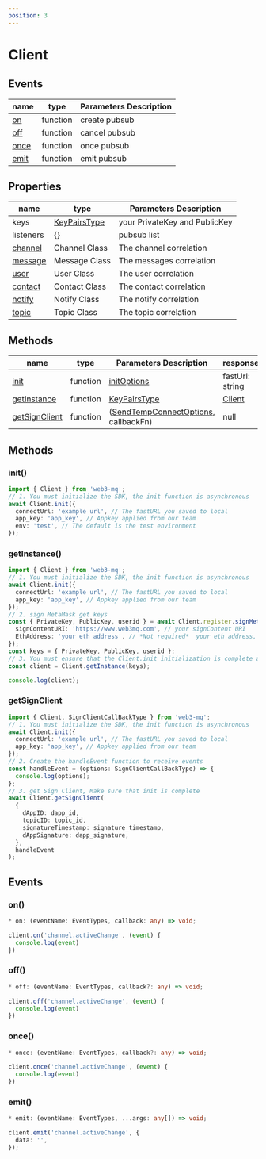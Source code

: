 ```yaml
---
position: 3
---
```


# Client

## Events

| name                                         | type     | Parameters Description |
| -------------------------------------------- | -------- | ---------------------- |
| [on](/docs/Web3MQ-SDK/JS-SDK/client/#on)     | function | create pubsub          |
| [off](/docs/Web3MQ-SDK/JS-SDK/client/#off)   | function | cancel pubsub          |
| [once](/docs/Web3MQ-SDK/JS-SDK/client/#once) | function | once pubsub            |
| [emit](/docs/Web3MQ-SDK/JS-SDK/client/#emit) | function | emit pubsub            |

## Properties

| name                                       | type                                                        | Parameters Description        |
| ------------------------------------------ | ----------------------------------------------------------- | ----------------------------- |
| keys                                       | [KeyPairsType](/docs/Web3MQ-SDK/JS-SDK/types/#keypairstype) | your PrivateKey and PublicKey |
| listeners                                  | {}                                                          | pubsub list                   |
| [channel](/docs/Web3MQ-SDK/JS-SDK/channel) | Channel Class                                               | The channel correlation       |
| [message](/docs/Web3MQ-SDK/JS-SDK/message) | Message Class                                               | The messages correlation      |
| [user](/docs/Web3MQ-SDK/JS-SDK/user)       | User Class                                                  | The user correlation          |
| [contact](/docs/Web3MQ-SDK/JS-SDK/contact) | Contact Class                                               | The contact correlation       |
| [notify](/docs/Web3MQ-SDK/JS-SDK/notify)   | Notify Class                                                | The notify correlation        |
| [topic](/docs/Web3MQ-SDK/JS-SDK/pubsub)    | Topic Class                                                 | The topic correlation         |

## Methods

| name                                                           | type     | Parameters Description                                                                        | response                                 |
| -------------------------------------------------------------- | -------- | --------------------------------------------------------------------------------------------- | ---------------------------------------- |
| [init](/docs/Web3MQ-SDK/JS-SDK/client/#init)                   | function | [initOptions](/docs/Web3MQ-SDK/JS-SDK/types/#initoptions)                                     | fastUrl: string                          |
| [getInstance](/docs/Web3MQ-SDK/JS-SDK/client/#getinstance)     | function | [KeyPairsType](/docs/Web3MQ-SDK/JS-SDK/types/#keypairstype)                                   | [Client](/docs/Web3MQ-SDK/JS-SDK/client) |
| [getSignClient](/docs/Web3MQ-SDK/JS-SDK/client/#getsignclient) | function | ([SendTempConnectOptions](/docs/Web3MQ-SDK/JS-SDK/types/#sendtempconnectoptions), callbackFn) | null                                     |

## Methods

### init()

```ts
import { Client } from 'web3-mq';
// 1. You must initialize the SDK, the init function is asynchronous
await Client.init({
  connectUrl: 'example url', // The fastURL you saved to local
  app_key: 'app_key', // Appkey applied from our team
  env: 'test', // The default is the test environment
});
```

### getInstance()

```typescript
import { Client } from 'web3-mq';
// 1. You must initialize the SDK, the init function is asynchronous
await Client.init({
  connectUrl: 'example url', // The fastURL you saved to local
  app_key: 'app_key', // Appkey applied from our team
});
// 2. sign MetaMask get keys
const { PrivateKey, PublicKey, userid } = await Client.register.signMetaMask({
  signContentURI: 'https://www.web3mq.com', // your signContent URI
  EthAddress: 'your eth address', // *Not required*  your eth address, if not use your MetaMask eth address
});
const keys = { PrivateKey, PublicKey, userid };
// 3. You must ensure that the Client.init initialization is complete and that you have a key pair
const client = Client.getInstance(keys);

console.log(client);
```

### getSignClient

```ts
import { Client, SignClientCallBackType } from 'web3-mq';
// 1. You must initialize the SDK, the init function is asynchronous
await Client.init({
  connectUrl: 'example url', // The fastURL you saved to local
  app_key: 'app_key', // Appkey applied from our team
});
// 2. Create the handleEvent function to receive events
const handleEvent = (options: SignClientCallBackType) => {
  console.log(options);
};
// 3. get Sign Client, Make sure that init is complete
await Client.getSignClient(
  {
    dAppID: dapp_id,
    topicID: topic_id,
    signatureTimestamp: signature_timestamp,
    dAppSignature: dapp_signature,
  },
  handleEvent
);
```

## Events

### on()

```typescript
* on: (eventName: EventTypes, callback: any) => void;
```

```typescript
client.on('channel.activeChange', (event) {
  console.log(event)
})
```

### off()

```typescript
* off: (eventName: EventTypes, callback?: any) => void;
```

```typescript
client.off('channel.activeChange', (event) {
  console.log(event)
})
```

### once()

```typescript
* once: (eventName: EventTypes, callback?: any) => void;
```

```typescript
client.once('channel.activeChange', (event) {
  console.log(event)
})
```

### emit()

```typescript
* emit: (eventName: EventTypes, ...args: any[]) => void;
```

```typescript
client.emit('channel.activeChange', {
  data: '',
});
```

